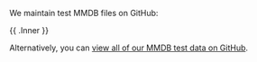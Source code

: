 We maintain test MMDB files on GitHub:

{{ .Inner }}

Alternatively, you can [view all of our MMDB test data on GitHub](https://github.com/maxmind/MaxMind-DB/tree/main/test-data).